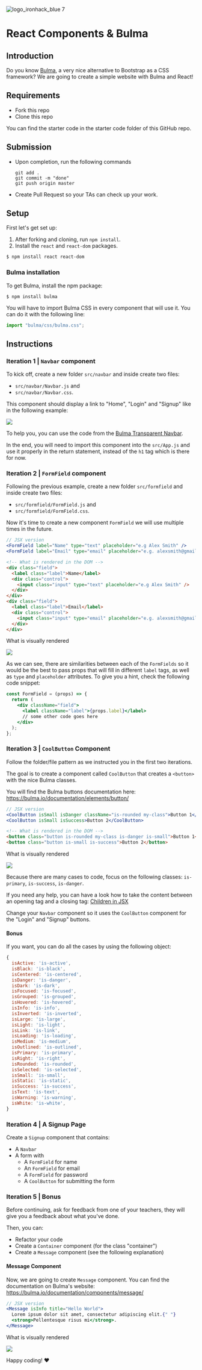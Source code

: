 ![logo_ironhack_blue 7](https://user-images.githubusercontent.com/23629340/40541063-a07a0a8a-601a-11e8-91b5-2f13e4e6b441.png)

# React Components & Bulma

## Introduction

Do you know [Bulma](https://bulma.io), a very nice alternative to Bootstrap as a CSS framework? We are going to create a simple website with Bulma and React!

## Requirements

- Fork this repo
- Clone this repo

You can find the starter code in the starter code folder of this GitHub repo.

## Submission

- Upon completion, run the following commands

  ```
  git add .
  git commit -m "done"
  git push origin master
  ```

- Create Pull Request so your TAs can check up your work.

## Setup

First let's get set up:

1. After forking and cloning, run `npm install`.
2. Install the `react` and `react-dom` packages.

```bash
$ npm install react react-dom
```

### Bulma installation

To get Bulma, install the npm package:

```
$ npm install bulma
```

You will have to import Bulma CSS in every component that will use it. You can do it with the following line:

```javascript
import "bulma/css/bulma.css";
```

## Instructions

### Iteration 1 | `Navbar` component

To kick off, create a new folder `src/navbar` and inside create two files:

- `src/navbar/Navbar.js` and
- `src/navbar/Navbar.css`.

This component should display a link to "Home", "Login" and "Signup" like in the following example:

![](https://i.imgur.com/dMaNMeM.png)

To help you, you can use the code from the [Bulma Transparent Navbar](https://bulma.io/documentation/components/navbar/#transparent-navbar).

In the end, you will need to import this component into the `src/App.js` and use it properly in the return statement, instead of the `h1` tag which is there for now.

### Iteration 2 | `FormField` component

Following the previous example, create a new folder `src/formfield` and inside create two files:

- `src/formfield/FormField.js` and
- `src/formfield/FormField.css`.

Now it's time to create a new component `FormField` we will use multiple times in the future.

```jsx
// JSX version
<FormField label="Name" type="text" placeholder="e.g Alex Smith" />
<FormField label="Email" type="email" placeholder="e.g. alexsmith@gmail.com" />
```

```html
<!-- What is rendered in the DOM -->
<div class="field">
  <label class="label">Name</label>
  <div class="control">
    <input class="input" type="text" placeholder="e.g Alex Smith" />
  </div>
</div>
<div class="field">
  <label class="label">Email</label>
  <div class="control">
    <input class="input" type="email" placeholder="e.g. alexsmith@gmail.com" />
  </div>
</div>
```

What is visually rendered

![](https://i.imgur.com/8sKyKxI.png)

As we can see, there are similarities between each of the `FormFields` so it would be the best to pass props that will fill in different `label` tags, as well as `type` and `placeholder` attributes. To give you a hint, check the following code snippet:

```jsx
const FormField = (props) => {
  return (
    <div className="field">
      <label className="label">{props.label}</label>
      // some other code goes here
    </div>
  );
};
```

### Iteration 3 | `CoolButton` Component

Follow the folder/file pattern as we instructed you in the first two iterations.

The goal is to create a component called `CoolButton` that creates a `<button>` with the nice Bulma classes.

You will find the Bulma buttons documentation here: https://bulma.io/documentation/elements/button/

```jsx
// JSX version
<CoolButton isSmall isDanger className="is-rounded my-class">Button 1</CoolButton>
<CoolButton isSmall isSuccess>Button 2</CoolButton>
```

```html
<!-- What is rendered in the DOM -->
<button class="button is-rounded my-class is-danger is-small">Button 1</button>
<button class="button is-small is-success">Button 2</button>
```

What is visually rendered

![](https://i.imgur.com/qrfQG18.png)

Because there are many cases to code, focus on the following classes: `is-primary`, `is-success`, `is-danger`.

If you need any help, you can have a look how to take the content between an opening tag and a closing tag: [Children in JSX](https://reactjs.org/docs/jsx-in-depth.html#children-in-jsx)

Change your `Navbar` component so it uses the `CoolButton` component for the "Login" and "Signup" buttons.

#### Bonus

If you want, you can do all the cases by using the following object:

```javascript
{
  isActive: 'is-active',
  isBlack: 'is-black',
  isCentered: 'is-centered',
  isDanger: 'is-danger',
  isDark: 'is-dark',
  isFocused: 'is-focused',
  isGrouped: 'is-grouped',
  isHovered: 'is-hovered',
  isInfo: 'is-info',
  isInverted: 'is-inverted',
  isLarge: 'is-large',
  isLight: 'is-light',
  isLink: 'is-link',
  isLoading: 'is-loading',
  isMedium: 'is-medium',
  isOutlined: 'is-outlined',
  isPrimary: 'is-primary',
  isRight: 'is-right',
  isRounded: 'is-rounded',
  isSelected: 'is-selected',
  isSmall: 'is-small',
  isStatic: 'is-static',
  isSuccess: 'is-success',
  isText: 'is-text',
  isWarning: 'is-warning',
  isWhite: 'is-white',
}
```

### Iteration 4 | A Signup Page

Create a `Signup` component that contains:

- A `Navbar`
- A form with
  - A `FormField` for name
  - An `FormField` for email
  - A `FormField` for password
  - A `CoolButton` for submitting the form

### Iteration 5 | Bonus

Before continuing, ask for feedback from one of your teachers, they will give you a feedback about what you've done.

Then, you can:

- Refactor your code
- Create a `Container` component (for the class "container")
- Create a `Message` component (see the following explanation)

#### Message Component

Now, we are going to create `Message` component. You can find the documentation on Bulma's website: https://bulma.io/documentation/components/message/

```jsx
// JSX version
<Message isInfo title="Hello World">
  Lorem ipsum dolor sit amet, consectetur adipiscing elit.{" "}
  <strong>Pellentesque risus mi</strong>.
</Message>
```

What is visually rendered

![](https://i.imgur.com/qmD2Nkb.png)

Happy coding! :heart:
